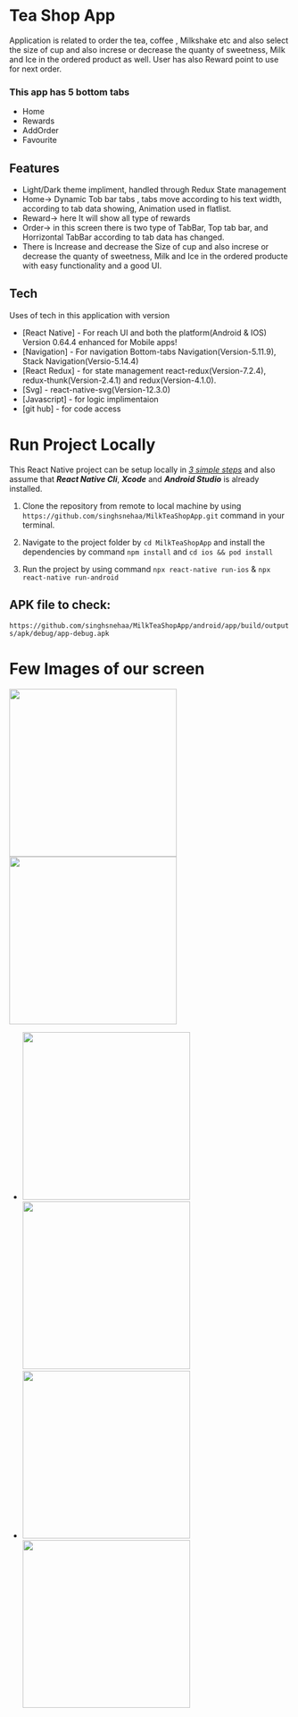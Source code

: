 # Tea Shop App

Application is related to order the tea, coffee , Milkshake etc and also select the size of cup and also increse or decrease the quanty of sweetness, Milk and Ice in the ordered product as well. User has also Reward point to use for next order.

### This app has 5 bottom tabs

- Home
- Rewards
- AddOrder
- Favourite

## Features

- Light/Dark theme impliment, handled through Redux State management
- Home-> Dynamic Tob bar tabs , tabs move according to his text width, according to tab data showing, Animation used in flatlist.
- Reward-> here It will show all type of rewards
- Order-> in this screen there is two type of TabBar, Top tab bar, and Horrizontal TabBar according to tab data has changed.
- There is Increase and decrease the Size of cup and also increse or decrease the quanty of sweetness, Milk and Ice in the ordered producte with easy functionality and a good UI.

## Tech

Uses of tech in this application with version

- [React Native] - For reach UI and both the platform(Android & IOS) Version 0.64.4 enhanced for Mobile apps!
- [Navigation] - For navigation Bottom-tabs Navigation(Version-5.11.9), Stack Navigation(Versio-5.14.4)
- [React Redux] - for state management react-redux(Version-7.2.4), redux-thunk(Version-2.4.1) and redux(Version-4.1.0).
- [Svg] - react-native-svg(Version-12.3.0)
- [Javascript] - for logic implimentaion
- [git hub] - for code access

# Run Project Locally

This React Native project can be setup locally in <ins>_3 simple steps_</ins> and also assume that **_React Native Cli_**, **_Xcode_** and **_Android Studio_** is already installed.

1. Clone the repository from remote to local machine by using `https://github.com/singhsnehaa/MilkTeaShopApp.git` command in your terminal.

2. Navigate to the project folder by `cd MilkTeaShopApp` and install the dependencies by command `npm install` and `cd ios && pod install`

3. Run the project by using command `npx react-native run-ios` & `npx react-native run-android`

## APK file to check:

`https://github.com/singhsnehaa/MilkTeaShopApp/android/app/build/outputs/apk/debug/app-debug.apk`

# Few Images of our screen

<img src="sampleImages/Home-dark-mode.png" width="300" /> <img src="sampleImages/Home-light-mode.png" width="300" />

- <img src="sampleImages/Rewads.png" width="300" /> <img src="sampleImages/locationList.png" width="300" />
- <img src="sampleImages/OrderList.png" width="300" /> <img src="sampleImages/orderDetails.png" width="300" />
